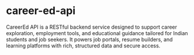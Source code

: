 # career-ed-api
CareerEd API is a RESTful backend service designed to support career exploration, employment tools, and educational guidance tailored for Indian students and job seekers. It powers job portals, resume builders, and learning platforms with rich, structured data and secure access.
